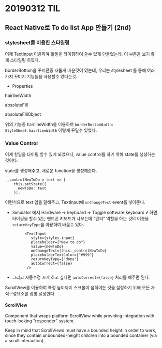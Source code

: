 # 20190312 TIL

## React Native로 To do list App 만들기 (2nd)

### stylesheet를 이용한 스타일링

어제 TextInput 이용하여 할일을 타이핑하여 쓸수 있게 만들었는데,
이 부분을 보기 좋게 스타일링 하였다.

borderBottom을 꾸미던중 새롭게 배운것이 있는데, 우리는 stylesheet 를 통해 여러가지 꾸미기 기능들을 사용할수 있다는것.

- Properties

hairlineWidth

absoluteFill

absoluteFillObject

위의 기능중 hairlineWidth를 이용하여 
``
borderBottomWidth: StyleSheet.hairlineWidth
``
이렇게 꾸밀수 있었다.

### Value Control

이제 할일을 타이핑 할수 있게 되었으니, value control를 하기 위해 state를 생성하는것이다.

state를 생성해주고, 새로운 function을 생성해준다.

```
 _controlNewToDo = text => {
    this.setState({
      newToDo: text
    });
```

이런식으로 text 임을 말해주고, TextInput에 `onChangeText` event를 넣어준다.

- Simulator 에서 Hardware => keyboard => Toggle software keyboard √ 하면 타이핑을 할수 있는 핸드폰 키보드가 나오는데 "엔터" 역할을 하는 것의 이름을 `returnKeyType`을 이용하여 바꿀수 있다.

```
         <TextInput
            style={styles.input}
            placeholder={"New to do"}
            value={newToDo}
            onChangeText={this._controlNewToDo}
            placeholderTextColor={"#999"}
            returnKeyType={"done"}
            autoCorrect={false}
          />
```
- 그리고 자동수정 끄게 하고 싶다면 `autoCorrect={false}` 처리를 해주면 된다.

ScrollView를 이용하여 특정 높이까지 스크롤이 움직이는 것을 설정하기 위해 모든 자식구성요소를 랩핑 설정한다.

#### ScrollView

Component that wraps platform ScrollView while providing integration with touch locking "responder" system.

Keep in mind that ScrollViews must have a bounded height in order to work, since they contain unbounded-height children into a bounded container (via a scroll interaction). 
